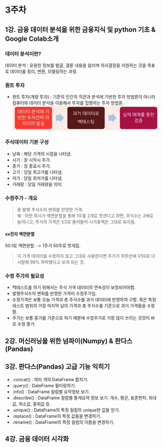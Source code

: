 # 3주차
## 1강. 금융 데이터 분석을 위한 금융지식 및 python 기초 & Google Colab소개
### 데이터 분석이란?
데이터 분석 : 유용한 정보를 발굴, 결론 내용을 알리며 의사결정을 지원하는 것을 목표로 데이터를 정리, 변환, 모델링하는 과정.
### 퀀트 투자
- 퀀트 투자(계량 투자) : 기존의 인간의 직관과 분석에 기반한 투자 방법론이 아니라 컴퓨터와 데이터 분석을 이용해서 투자를 집행하는 투자 방법론.
![!\[alt text\](image.png)](../image/야금야금/1.png)

### 주식데이터 기본 구성
- 날짜 : 해당 가격의 시점을 나타냄.
- 시가 : 장 시작시 주가.
- 종가 : 장 종료시 주가.
- 고가 : 당일 최고가를 나타냄.
- 저가 : 당일 최저가를 나타냄.
- 거래량 : 당일 거래량을 의미.

### 수정주가 - 개요
> 총 발행 주식수의 변화를 반영한 가격.\
예 : 어떤 회사가 액면분할을 통해 1주를 2개로 쪼갠다고 하면, 주식수는 2배로 늘어나고, 주식의 가격은 1/2로 줄어들어 시가총액은 그대로 유지됨.

#### xx전자 액면분할
50:1로 액면분할. -> 1주가 50주로 쪼개짐.
> 이 가격 데이터를 수정하지 않고 그대로 사용한다면 주가가 하루만에 1/50로 다시말해 98% 하락했다고 보게 되는 것.

### 수정 주가의 필요성
- 백테스트를 하기 위해서는 주식 가격 데이터의 연속성이 보정되어야함.
- 발행주식수의 변화를 반영한 가격이 수정주가임.
- 수정가격은 보통 오늘 가격과 총 주식수를 과거 데이터에 반영하여 구함. 혹은 특정 테스트 범위의 가장 마지막 날의 가격과 총 주식수를 기준으로 과거 가격들을 수정함.
- 주가는 보통 종가를 기준으로 하기 때문에 수정주가로 가장 많이 쓰이는 것것이 바로 수정 종가.

## 2강. 머신러닝을 위한 넘파이(Numpy) & 판다스(Pandas)

## 3강. 판다스(Pandas) 고급 기능 익히기
- .concat() : 여러 개의 DataFrame 합치기.
- .query() : DateFrame 필터링하기.
- .info() : DataFrame 컬럼별 요약정보 보기.
- .describe() : DataFrame 컬럼별 통계요약 정보 보기. 개수, 평균, 표준편차, 최대값, 최소값, 중위값 등.
- .unique() : DataFrame의 특정 컬럼의 unique한 값들 얻기.
- .replace() : DataFrame의 특정 값들을 변경하기.
- .rename() : DataFrame의 특정 컬럼의 이름을 변경하기.

## 4강. 금융 데이터 시각화
